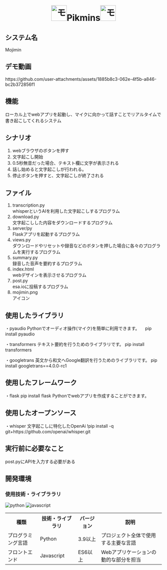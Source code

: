 <h1 align="center"><img src="https://github.com/user-attachments/assets/42cbb20f-106e-4a33-891f-0e4fd71a875f" alt="モジミンアイコン" width="50px">Pikmins<img src="https://github.com/user-attachments/assets/42cbb20f-106e-4a33-891f-0e4fd71a875f" alt="モジミンアイコン" width="50px"></h1>
<div>
  
</div>
<h2>システム名</h2>
Mojimin

<h2>デモ動画</h2>
https://github.com/user-attachments/assets/1885b8c3-062e-4f5b-a846-bc2b372856f1

<h2>機能</h2>
ローカル上でwebアプリを起動し、マイクに向かって話すことでリアルタイムで書き起こしてくれるシステム

<h2>シナリオ</h2>
<ol>
  <li>webブラウザのボタンを押す</li>
  <li>文字起こし開始</li>
  <li>0.5秒無音だった場合、テキスト欄に文字が表示される</li>
  <li>話し始めると文字起こしが行われる。</li>
  <li>停止ボタンを押すと、文字起こしが終了される</li>
</ol>

<h2>ファイル</h2>
<ol>
  <li>transcription.py</li>
   whisperというAIを利用した文字起こしするプログラム
  <li>download.py</li>
   文字起こしした内容をダウンロードするプログラム
  <li>server/py</li>
   Flaskアプリを起動するプログラム
  <li>views.py</li>
   ダウンロードやリセットや録音などのボタンを押した場合に各々のプログラムを実行するプログラム
  <li>summary.py</li>
   録音した音声を要約するプログラム
  <li>index.html</li>
   webデザインを表示させるプログラム
  <li>post.py</li>
   esa.ioに投稿するプログラム
  <li>mojimin.png</li>
   アイコン

</ol>

<h2>使用したライブラリ</h2>
・pyaudio
Pythonでオーディオ操作(マイク)を簡単に利用できます。
　pip install pyaudio

・transformers
テキスト要約を行うためのライブラリです。
 pip install transformers

・googletrans
英文から和文へGoogle翻訳を行うためのライブラリです。
 pip install googletrans==4.0.0-rc1
<h2>使用したフレームワーク</h2>
・flask
 pip install flask
Pythonでwebアプリを作成することができます。
<h2>使用したオープンソース</h2>
・whisper
文字起こしに特化したOpenAi
!pip install -q git+https://github.com/openai/whisper.git

<h2>実行前に必要なこと</h2>
post.pyにAPIを入力する必要がある

<h2>開発環境</h2>
<h3>使用技術・ライブララリ</h3>
<div>
  <img src="https://github.com/user-attachments/assets/ff419d23-41a4-42ea-a53d-d016821f530b" alt="python"> <img src="https://github.com/user-attachments/assets/307a9cc2-347e-4f36-9eab-525bb5ec3380" alt="javascript">
</div>
<table>
  <tr>
    <th>種類</th>
    <th>技術・ライブラリ</th>
    <th>バージョン</th>
    <th>説明</th>
  </tr>
  <tr>
    <td>プログラミング言語</td>
    <td>Python</td>
    <td>3.9以上</td>
    <td>プロジェクト全体で使用する主要な言語</td>
  </tr>
  <tr>
    <td>フロントエンド</td>
    <td>Javascript</td>
    <td>ES6以上</td>
    <td>Webアプリケーションの動的な部分を担当</td>
  </tr>
</table>


